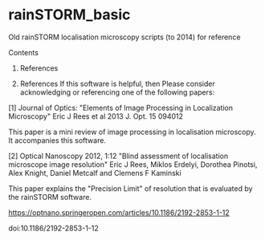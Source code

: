 # rainSTORM_basic
Old rainSTORM localisation microscopy scripts (to 2014) for reference

Contents
1.   References


1.   References
If this software is helpful, then
Please consider acknowledging or referencing one of the following papers:

[1] Journal of Optics:
"Elements of Image Processing in Localization Microscopy"
Eric J Rees et al 2013 J. Opt. 15 094012

This paper is a mini review of image processing in localisation
microscopy. It accompanies this software. 

[2] Optical Nanoscopy 2012, 1:12 
"Blind assessment of localisation microscope image resolution"
Eric J Rees, Miklos Erdelyi, Dorothea Pinotsi, Alex Knight, 
Daniel Metcalf and Clemens F Kaminski 

This paper explains the "Precision Limit" of resolution that is 
evaluated by the rainSTORM software. 

https://optnano.springeropen.com/articles/10.1186/2192-2853-1-12 

doi:10.1186/2192-2853-1-12
